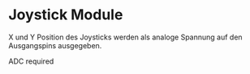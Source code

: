 # Joystick Module

X und Y Position des Joysticks werden als analoge Spannung auf den Ausgangspins ausgegeben.

ADC required